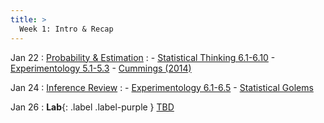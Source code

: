 ```yaml
---
title: >
  Week 1: Intro & Recap 
---
```


Jan 22
: [Probability & Estimation](#)
  : - [Statistical Thinking 6.1-6.10](https://statsthinking21.github.io/statsthinking21-core-site/probability.html)
    - [Experimentology 5.1-5.3](https://experimentology.io/005-estimation.html)
    - [Cummings (2014)](https://uopsych.github.io/psy611/readings/Cumming_2014.pdf)

Jan 24
: [Inference Review]()
  : - [Experimentology 6.1-6.5](https://experimentology.io/006-inference.html)
    - [Statistical Golems](https://socialinteractionlab.github.io/psych710//assets/readings/golems.pdf)

Jan 26
: **Lab**{: .label .label-purple } [TBD](#)

